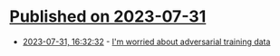 # [Published on 2023-07-31](index.md)

* [2023-07-31, 16:32:32](https://lobste.rs/s/spphb3/i_m_worried_about_adversarial_training) - [I'm worried about adversarial training data](https://vgel.me/posts/adversarial-training-data/)
